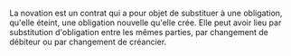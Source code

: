 La novation est un contrat qui a pour objet de substituer à une obligation, qu'elle éteint, une obligation nouvelle qu'elle crée.  Elle peut avoir lieu par substitution d'obligation entre les mêmes parties, par changement de débiteur ou par changement de créancier.
